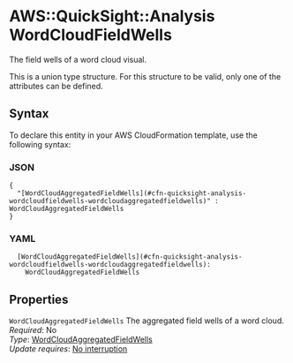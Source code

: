 # AWS::QuickSight::Analysis WordCloudFieldWells<a name="aws-properties-quicksight-analysis-wordcloudfieldwells"></a>

The field wells of a word cloud visual\.

This is a union type structure\. For this structure to be valid, only one of the attributes can be defined\.

## Syntax<a name="aws-properties-quicksight-analysis-wordcloudfieldwells-syntax"></a>

To declare this entity in your AWS CloudFormation template, use the following syntax:

### JSON<a name="aws-properties-quicksight-analysis-wordcloudfieldwells-syntax.json"></a>

```
{
  "[WordCloudAggregatedFieldWells](#cfn-quicksight-analysis-wordcloudfieldwells-wordcloudaggregatedfieldwells)" : WordCloudAggregatedFieldWells
}
```

### YAML<a name="aws-properties-quicksight-analysis-wordcloudfieldwells-syntax.yaml"></a>

```
  [WordCloudAggregatedFieldWells](#cfn-quicksight-analysis-wordcloudfieldwells-wordcloudaggregatedfieldwells): 
    WordCloudAggregatedFieldWells
```

## Properties<a name="aws-properties-quicksight-analysis-wordcloudfieldwells-properties"></a>

`WordCloudAggregatedFieldWells`  <a name="cfn-quicksight-analysis-wordcloudfieldwells-wordcloudaggregatedfieldwells"></a>
The aggregated field wells of a word cloud\.  
*Required*: No  
*Type*: [WordCloudAggregatedFieldWells](aws-properties-quicksight-analysis-wordcloudaggregatedfieldwells.md)  
*Update requires*: [No interruption](https://docs.aws.amazon.com/AWSCloudFormation/latest/UserGuide/using-cfn-updating-stacks-update-behaviors.html#update-no-interrupt)